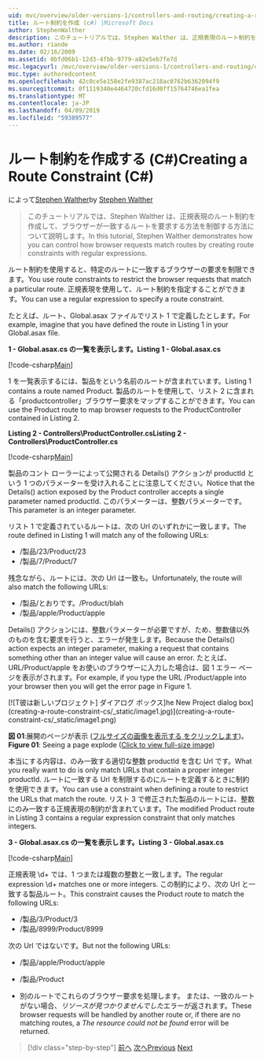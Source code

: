 ```yaml
---
uid: mvc/overview/older-versions-1/controllers-and-routing/creating-a-route-constraint-cs
title: ルート制約を作成 (c#) |Microsoft Docs
author: StephenWalther
description: このチュートリアルでは、Stephen Walther は、正規表現のルート制約を作成して、ブラウザーが一致するルートを要求する方法を制御する方法について説明します。
ms.author: riande
ms.date: 02/16/2009
ms.assetid: 0bfd06b1-12d3-4fbb-9779-a82e5eb7fe7d
msc.legacyurl: /mvc/overview/older-versions-1/controllers-and-routing/creating-a-route-constraint-cs
msc.type: authoredcontent
ms.openlocfilehash: 42c0ce5e158e2fe9387ac218ac0762b6362094f9
ms.sourcegitcommit: 0f1119340e4464720cfd16d0ff15764746ea1fea
ms.translationtype: MT
ms.contentlocale: ja-JP
ms.lasthandoff: 04/09/2019
ms.locfileid: "59389577"
---
```

# <a name="creating-a-route-constraint-c"></a><span data-ttu-id="1ed63-103">ルート制約を作成する (C#)</span><span class="sxs-lookup"><span data-stu-id="1ed63-103">Creating a Route Constraint (C#)</span></span>

<span data-ttu-id="1ed63-104">によって[Stephen Walther](https://github.com/StephenWalther)</span><span class="sxs-lookup"><span data-stu-id="1ed63-104">by [Stephen Walther](https://github.com/StephenWalther)</span></span>

> <span data-ttu-id="1ed63-105">このチュートリアルでは、Stephen Walther は、正規表現のルート制約を作成して、ブラウザーが一致するルートを要求する方法を制御する方法について説明します。</span><span class="sxs-lookup"><span data-stu-id="1ed63-105">In this tutorial, Stephen Walther demonstrates how you can control how browser requests match routes by creating route constraints with regular expressions.</span></span>


<span data-ttu-id="1ed63-106">ルート制約を使用すると、特定のルートに一致するブラウザーの要求を制限できます。</span><span class="sxs-lookup"><span data-stu-id="1ed63-106">You use route constraints to restrict the browser requests that match a particular route.</span></span> <span data-ttu-id="1ed63-107">正規表現を使用して、ルート制約を指定することができます。</span><span class="sxs-lookup"><span data-stu-id="1ed63-107">You can use a regular expression to specify a route constraint.</span></span>

<span data-ttu-id="1ed63-108">たとえば、ルート、Global.asax ファイルでリスト 1 で定義したとします。</span><span class="sxs-lookup"><span data-stu-id="1ed63-108">For example, imagine that you have defined the route in Listing 1 in your Global.asax file.</span></span>

**<span data-ttu-id="1ed63-109">1 - Global.asax.cs の一覧を表示します。</span><span class="sxs-lookup"><span data-stu-id="1ed63-109">Listing 1 - Global.asax.cs</span></span>**

[!code-csharp[Main](creating-a-route-constraint-cs/samples/sample1.cs)]

<span data-ttu-id="1ed63-110">1 を一覧表示するには、製品をという名前のルートが含まれています。</span><span class="sxs-lookup"><span data-stu-id="1ed63-110">Listing 1 contains a route named Product.</span></span> <span data-ttu-id="1ed63-111">製品のルートを使用して、リスト 2 に含まれる「productcontroller」ブラウザー要求をマップすることができます。</span><span class="sxs-lookup"><span data-stu-id="1ed63-111">You can use the Product route to map browser requests to the ProductController contained in Listing 2.</span></span>

**<span data-ttu-id="1ed63-112">Listing 2 - Controllers\ProductController.cs</span><span class="sxs-lookup"><span data-stu-id="1ed63-112">Listing 2 - Controllers\ProductController.cs</span></span>**

[!code-csharp[Main](creating-a-route-constraint-cs/samples/sample2.cs)]

<span data-ttu-id="1ed63-113">製品のコント ローラーによって公開される Details() アクションが productId という 1 つのパラメーターを受け入れることに注意してください。</span><span class="sxs-lookup"><span data-stu-id="1ed63-113">Notice that the Details() action exposed by the Product controller accepts a single parameter named productId.</span></span> <span data-ttu-id="1ed63-114">このパラメーターは、整数パラメーターです。</span><span class="sxs-lookup"><span data-stu-id="1ed63-114">This parameter is an integer parameter.</span></span>

<span data-ttu-id="1ed63-115">リスト 1 で定義されているルートは、次の Url のいずれかに一致します。</span><span class="sxs-lookup"><span data-stu-id="1ed63-115">The route defined in Listing 1 will match any of the following URLs:</span></span>

- <span data-ttu-id="1ed63-116">/製品/23</span><span class="sxs-lookup"><span data-stu-id="1ed63-116">/Product/23</span></span>
- <span data-ttu-id="1ed63-117">/製品/7</span><span class="sxs-lookup"><span data-stu-id="1ed63-117">/Product/7</span></span>

<span data-ttu-id="1ed63-118">残念ながら、ルートには、次の Url は一致も。</span><span class="sxs-lookup"><span data-stu-id="1ed63-118">Unfortunately, the route will also match the following URLs:</span></span>

- <span data-ttu-id="1ed63-119">/製品/とおりです。</span><span class="sxs-lookup"><span data-stu-id="1ed63-119">/Product/blah</span></span>
- <span data-ttu-id="1ed63-120">/製品/apple</span><span class="sxs-lookup"><span data-stu-id="1ed63-120">/Product/apple</span></span>

<span data-ttu-id="1ed63-121">Details() アクションには、整数パラメーターが必要ですが、ため、整数値以外のものを含む要求を行うと、エラーが発生します。</span><span class="sxs-lookup"><span data-stu-id="1ed63-121">Because the Details() action expects an integer parameter, making a request that contains something other than an integer value will cause an error.</span></span> <span data-ttu-id="1ed63-122">たとえば、URL/Product/apple をお使いのブラウザーに入力した場合は、図 1 エラー ページを表示がされます。</span><span class="sxs-lookup"><span data-stu-id="1ed63-122">For example, if you type the URL /Product/apple into your browser then you will get the error page in Figure 1.</span></span>


[![T<span data-ttu-id="1ed63-123">彼は新しいプロジェクト] ダイアログ ボックス]</span><span class="sxs-lookup"><span data-stu-id="1ed63-123">he New Project dialog box]</span></span>(creating-a-route-constraint-cs/_static/image1.jpg)](creating-a-route-constraint-cs/_static/image1.png)

<span data-ttu-id="1ed63-124">**図 01**:展開のページが表示 ([フルサイズの画像を表示する をクリックします](creating-a-route-constraint-cs/_static/image2.png))。</span><span class="sxs-lookup"><span data-stu-id="1ed63-124">**Figure 01**: Seeing a page explode ([Click to view full-size image](creating-a-route-constraint-cs/_static/image2.png))</span></span>


<span data-ttu-id="1ed63-125">本当にする内容は、のみ一致する適切な整数 productId を含む Url です。</span><span class="sxs-lookup"><span data-stu-id="1ed63-125">What you really want to do is only match URLs that contain a proper integer productId.</span></span> <span data-ttu-id="1ed63-126">ルートに一致する Url を制限するのにルートを定義するときに制約を使用できます。</span><span class="sxs-lookup"><span data-stu-id="1ed63-126">You can use a constraint when defining a route to restrict the URLs that match the route.</span></span> <span data-ttu-id="1ed63-127">リスト 3 で修正された製品のルートには、整数にのみ一致する正規表現の制約が含まれています。</span><span class="sxs-lookup"><span data-stu-id="1ed63-127">The modified Product route in Listing 3 contains a regular expression constraint that only matches integers.</span></span>

**<span data-ttu-id="1ed63-128">3 - Global.asax.cs の一覧を表示します。</span><span class="sxs-lookup"><span data-stu-id="1ed63-128">Listing 3 - Global.asax.cs</span></span>**

[!code-csharp[Main](creating-a-route-constraint-cs/samples/sample3.cs)]

<span data-ttu-id="1ed63-129">正規表現 \d+ では、1 つまたは複数の整数と一致します。</span><span class="sxs-lookup"><span data-stu-id="1ed63-129">The regular expression \d+ matches one or more integers.</span></span> <span data-ttu-id="1ed63-130">この制約により、次の Url と一致する製品ルート。</span><span class="sxs-lookup"><span data-stu-id="1ed63-130">This constraint causes the Product route to match the following URLs:</span></span>

- <span data-ttu-id="1ed63-131">/製品/3</span><span class="sxs-lookup"><span data-stu-id="1ed63-131">/Product/3</span></span>
- <span data-ttu-id="1ed63-132">/製品/8999</span><span class="sxs-lookup"><span data-stu-id="1ed63-132">/Product/8999</span></span>

<span data-ttu-id="1ed63-133">次の Url ではないです。</span><span class="sxs-lookup"><span data-stu-id="1ed63-133">But not the following URLs:</span></span>

- <span data-ttu-id="1ed63-134">/製品/apple</span><span class="sxs-lookup"><span data-stu-id="1ed63-134">/Product/apple</span></span>
- <span data-ttu-id="1ed63-135">/製品</span><span class="sxs-lookup"><span data-stu-id="1ed63-135">/Product</span></span>

- <span data-ttu-id="1ed63-136">別のルートでこれらのブラウザー要求を処理します。 または、一致のルートがない場合、*リソースが見つかりませんでした*エラーが返されます。</span><span class="sxs-lookup"><span data-stu-id="1ed63-136">These browser requests will be handled by another route or, if there are no matching routes, a *The resource could not be found* error will be returned.</span></span>

> [!div class="step-by-step"]
> <span data-ttu-id="1ed63-137">[前へ](creating-custom-routes-cs.md)
> [次へ](creating-a-custom-route-constraint-cs.md)</span><span class="sxs-lookup"><span data-stu-id="1ed63-137">[Previous](creating-custom-routes-cs.md)
[Next](creating-a-custom-route-constraint-cs.md)</span></span>
